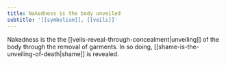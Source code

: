 ```yaml
---
title: Nakedness is the body unveiled
subtitle: '[[symbolism]], [[veils]]'
---
```


Nakedness is the the [[veils-reveal-through-concealment|unveiling]] of the body through the removal of garments. In so doing, [[shame-is-the-unveiling-of-death|shame]] is revealed.

